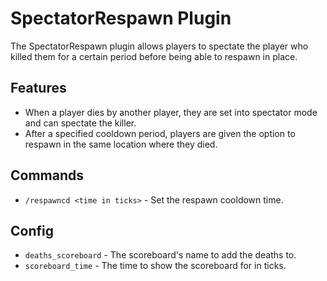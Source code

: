 # SpectatorRespawn Plugin

The SpectatorRespawn plugin allows players to spectate the player who killed them for a certain period before being able to respawn in place.

## Features

- When a player dies by another player, they are set into spectator mode and can spectate the killer.
- After a specified cooldown period, players are given the option to respawn in the same location where they died.

## Commands

- `/respawncd <time in ticks>` - Set the respawn cooldown time.

## Config

- `deaths_scoreboard` - The scoreboard's name to add the deaths to.
- `scoreboard_time` - The time to show the scoreboard for in ticks.
